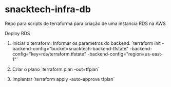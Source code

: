 # snacktech-infra-db
Repo para scripts de terraforma para criação de uma instancia RDS na AWS


Deploy RDS
1. Iniciar o terraform: Informar os parametros do backend:
    ´terraform init -backend-config="bucket=snacktech-backend-tfstate" -backend-config="key=rds/terraform.tfstate" -backend-config="region=us-east-1"´

2. Criar o plano
    ´terraform plan -out=tfplan´

3. Implantar
    ´terraform apply -auto-approve tfplan´
